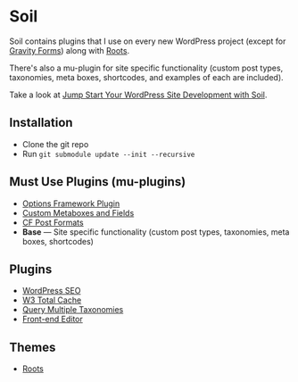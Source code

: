 # Soil

Soil contains plugins that I use on every new WordPress project (except for [Gravity Forms](http://www.rootstheme.com/gravityforms/)) along with [Roots](http://www.rootstheme.com/).

There's also a mu-plugin for site specific functionality (custom post types, taxonomies, meta boxes, shortcodes, and examples of each are included).

Take a look at [Jump Start Your WordPress Site Development with Soil](http://benword.com/jump-start-your-wordpress-site-development-with-soil/).

## Installation

* Clone the git repo
* Run `git submodule update --init --recursive`

## Must Use Plugins (mu-plugins)

* [Options Framework Plugin](https://github.com/devinsays/options-framework-plugin)
* [Custom Metaboxes and Fields](https://github.com/jaredatch/Custom-Metaboxes-and-Fields-for-WordPress/)
* [CF Post Formats](https://github.com/crowdfavorite/wp-post-formats)
* **Base** — Site specific functionality (custom post types, taxonomies, meta boxes, shortcodes)

## Plugins

* [WordPress SEO](http://wordpress.org/extend/plugins/wordpress-seo/)
* [W3 Total Cache](http://wordpress.org/extend/plugins/w3-total-cache/)
* [Query Multiple Taxonomies](https://github.com/scribu/wp-query-multiple-taxonomies)
* [Front-end Editor](https://github.com/scribu/wp-front-end-editor)

## Themes

* [Roots](http://www.rootstheme.com/)
